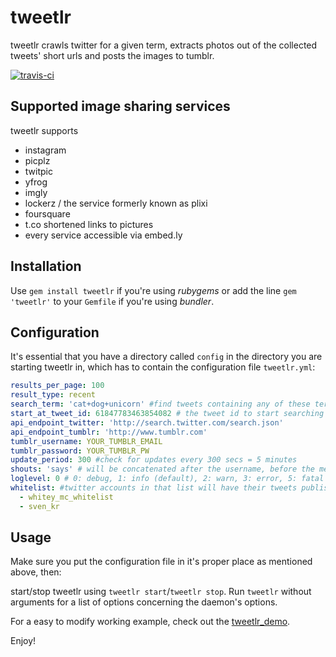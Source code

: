 # tweetlr

tweetlr crawls twitter for a given term, extracts photos out of the collected tweets' short urls and posts the images to tumblr. 

<a href="http://travis-ci.org/#!/5v3n/tweetlr">![travis-ci](http://travis-ci.org/5v3n/tweetlr.png)</a>

## Supported image sharing services

tweetlr supports

- instagram
- picplz
- twitpic
- yfrog
- imgly
- lockerz / the service formerly known as plixi
- foursquare
- t.co shortened links to pictures
- every service accessible via embed.ly

## Installation

Use `gem install tweetlr` if you're using *rubygems* or add the line `gem 'tweetlr'` to your `Gemfile` if you're using *bundler*.

## Configuration

It's essential that you have a directory called `config` in the directory you are starting tweetlr in, which has to contain the configuration file `tweetlr.yml`:

```yaml
results_per_page: 100
result_type: recent
search_term: 'cat+dog+unicorn' #find tweets containing any of these terms
start_at_tweet_id: 61847783463854082 # the tweet id to start searching at
api_endpoint_twitter: 'http://search.twitter.com/search.json'
api_endpoint_tumblr: 'http://www.tumblr.com'
tumblr_username: YOUR_TUMBLR_EMAIL
tumblr_password: YOUR_TUMBLR_PW
update_period: 300 #check for updates every 300 secs = 5 minutes
shouts: 'says' # will be concatenated after the username, before the message: @mr_x says: awesome things on a photo!
loglevel: 0 # 0: debug, 1: info (default), 2: warn, 3: error, 5: fatal
whitelist: #twitter accounts in that list will have their tweets published immediately. post from others will be saved as drafts
  - whitey_mc_whitelist
  - sven_kr
```

## Usage

Make sure you put the configuration file in it's proper place as mentioned above, then: 

start/stop tweetlr using `tweetlr start`/`tweetlr stop`. Run `tweetlr` without arguments for a list of options concerning the daemon's options. 

For a easy to modify working example, check out the [tweetlr_demo](http://github.com/5v3n/tweetlr_demo).

Enjoy!

